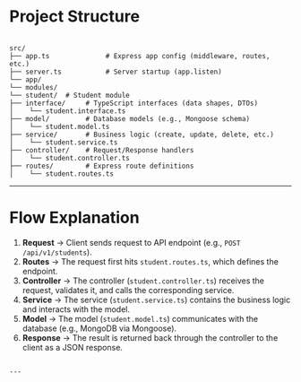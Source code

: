 

# Project Structure

```

src/
├── app.ts              # Express app config (middleware, routes, etc.)
├── server.ts           # Server startup (app.listen)
└── app/
└── modules/
└── student/  # Student module
├── interface/     # TypeScript interfaces (data shapes, DTOs)
│    └── student.interface.ts
├── model/         # Database models (e.g., Mongoose schema)
│    └── student.model.ts
├── service/       # Business logic (create, update, delete, etc.)
│    └── student.service.ts
├── controller/    # Request/Response handlers
│    └── student.controller.ts
├── routes/        # Express route definitions
│    └── student.routes.ts

```

---

# Flow Explanation

1. **Request** → Client sends request to API endpoint (e.g., `POST /api/v1/students`).  
2. **Routes** → The request first hits `student.routes.ts`, which defines the endpoint.  
3. **Controller** → The controller (`student.controller.ts`) receives the request, validates it, and calls the corresponding service.  
4. **Service** → The service (`student.service.ts`) contains the business logic and interacts with the model.  
5. **Model** → The model (`student.model.ts`) communicates with the database (e.g., MongoDB via Mongoose).  
6. **Response** → The result is returned back through the controller to the client as a JSON response.  
```

---

